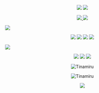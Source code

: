 
<div align="center">
    <p>
        <img src="https://capsule-render.vercel.app/api?type=waving&color=0:B0E1FA,87:FBF0EA&height=200&section=header&text=Hi!%20Take%20a%20Look!&desc=It's%20me, Jay_aaal!!!&descAlign=13.5&descAlignY=46&descSize=23&animation=fadeIn&fontColor=ffffff&fontAlign=22&fontAlignY=26&fontSize=45" />
         <img src="https://capsule-render.vercel.app/api?type=transparent&color=B0E1FA&height=40&section=header&text=Introduction&animation=fadeIn&fontColor=8B4513&fontSize=23" />
    </p>
    <p>
    <a href="https://www.instagram.com/jay_aaal/" target="_blank">
        <img src="https://img.shields.io/badge/Jay_aaal-003D7D?style=for-the/badge&logo=Instagram&logoColor=FFFFFF"/>
    </a>
    <a href="https://github.com/Tinamiru" target="_blank">
        <img src="https://img.shields.io/badge/GitHub-181717?style=for-the/badge&logo=GitHub&logoColor=FFFFFF"/>
    </a>
    </p>
</div>
<p>
<img src="https://capsule-render.vercel.app/api?type=transparent&color=B0E1FA&height=30&section=header&text=Work%20On&animation=fadeIn&fontColor=4169E1&fontSize=23" />
</p>
<div align="center">
    <img src="https://img.shields.io/badge/Java-007396?style=for-the/badge&logo=Java&logoColor=white"/>
    <img src="https://img.shields.io/badge/CSS3-1572B6?style=for-the/badge&logo=CSS3&logoColor=white"/>
    <img src="https://img.shields.io/badge/HTML5-E34F26?style=for-the/badge&logo=HTML5&logoColor=white"/>
    <img src="https://img.shields.io/badge/JavaScript-F7DF1E?style=for-the/badge&logo=JavaScript&logoColor=white"/>
</div>
<p>
<img src="https://capsule-render.vercel.app/api?type=transparent&color=B0E1FA&height=40&section=header&text=DB&animation=fadeIn&fontColor=4B0082&fontAlignY=70&fontSize=23" />
</p>
<p>
<div align="center">
    <img src="https://img.shields.io/badge/Oracle-F80000?style=for-the/badge&logo=Oracle&logoColor=white"/>
    <img src="https://img.shields.io/badge/MySQL-4479A1?style=for-the/badge&logo=MySQL&logoColor=white"/>
    <img src="https://img.shields.io/badge/MSSQL-cc2927?style=for-the/badge&logo=Microsoft SQL Server&logoColor=white"/>
</div>
</p>
<div align="center">
    <p>
        <img align="center"
             src="https://github-readme-stats.vercel.app/api?username=Tinamiru&show_icons=true&locale=en"
             alt="Tinamiru"/>
    </p>
    <p>
        <img align="center"
             src="https://github-readme-stats.vercel.app/api/top-langs?username=Tinamiru&show_icons=true&locale=en&layout=compact"
             alt="Tinamiru"/>
    </p>
    <p>
        <a href="https://hits.seeyoufarm.com"><img src="https://hits.seeyoufarm.com/api/count/incr/badge.svg?url=https%3A%2F%2Fgithub.com%2FTinamiru%2Fhit-counter&count_bg=%23D3D3D3&title_bg=%232F2D2D&icon=github.svg&icon_color=%23FFFFFF&title=hits&edge_flat=false"/></a>
        </a>
    </p>

</div>
